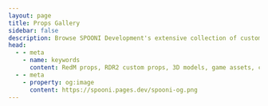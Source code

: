 ```yaml
---
layout: page
title: Props Gallery
sidebar: false
description: Browse SPOONI Development's extensive collection of custom props and 3D models for Red Dead Redemption 2. High-quality assets including furniture, decorations, buildings, and interactive objects for RedM servers.
head:
  - - meta
    - name: keywords
      content: RedM props, RDR2 custom props, 3D models, game assets, custom furniture, RedM objects, MLO props, decorative items, interactive props, SPOONI props database
  - - meta
    - property: og:image
      content: https://spooni.pages.dev/spooni-og.png
---
```


<PropGallery />
